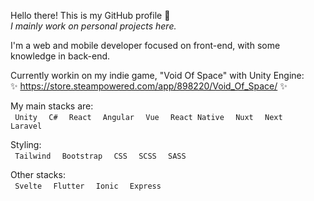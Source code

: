 Hello there! This is my GitHub profile 👋 <br>
*I mainly work on personal projects here.*

I'm a web and mobile developer focused on front-end, with some knowledge in back-end.

Currently workin on my indie game, "Void Of Space" with Unity Engine: <br>
✨ https://store.steampowered.com/app/898220/Void_Of_Space/ ✨

My main stacks are: <br>
`  Unity  ` `  C#  ` `  React  `  `  Angular  ` `  Vue  `  `  React Native  ` `  Nuxt  ` `  Next  ` `  Laravel  `

Styling: <br>
`  Tailwind  ` `  Bootstrap  ` `  CSS  ` `  SCSS  ` `  SASS  ` 

Other stacks: <br>
`  Svelte  ` `  Flutter  ` `  Ionic  ` `  Express  `

<!--
**JheyMurasaki/JheyMurasaki** is a ✨ _special_ ✨ repository because its `README.md` (this file) appears on your GitHub profile.

Here are some ideas to get you started:

- 🔭 I’m currently working on ...
- 🌱 I’m currently learning ...
- 👯 I’m looking to collaborate on ...
- 🤔 I’m looking for help with ...
- 💬 Ask me about ...
- 📫 How to reach me: ...
- 😄 Pronouns: ...
- ⚡ Fun fact: ...
-->
